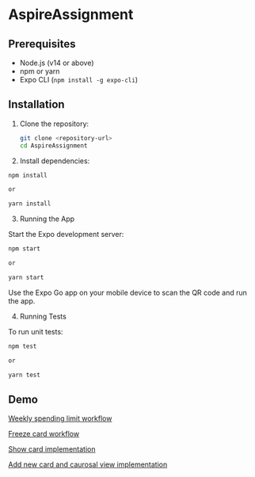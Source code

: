 # AspireAssignment

## Prerequisites

- Node.js (v14 or above)
- npm or yarn
- Expo CLI (`npm install -g expo-cli`)

## Installation

1.  Clone the repository:

    ```sh
    git clone <repository-url>
    cd AspireAssignment

    ```

2.  Install dependencies:

```sh
npm install

or

yarn install

```

3.  Running the App

Start the Expo development server:

```sh
npm start

or

yarn start

```

Use the Expo Go app on your mobile device to scan the QR code and run the app.

4.  Running Tests

To run unit tests:

```sh
npm test

or

yarn test

```

## Demo

[Weekly spending limit workflow](https://drive.google.com/drive/folders/1U4yme9MpuKybgJfT1yIWc-A9a1pvQvoJ?usp=sharing)

[Freeze card workflow](https://drive.google.com/drive/folders/1ZjLWcV391MXaYUxGBYLigKl-Z8Z96RHZ?usp=sharing)

[Show card implementation](https://drive.google.com/drive/folders/1OhwDVMAG2LmOiSjpWqDEJfzDj3PsNTm_?usp=sharing)

[Add new card and caurosal view implementation](https://drive.google.com/drive/folders/1A62lVUUGvmG3nnDR_D7oe_0_3WP9xcan?usp=sharing)
